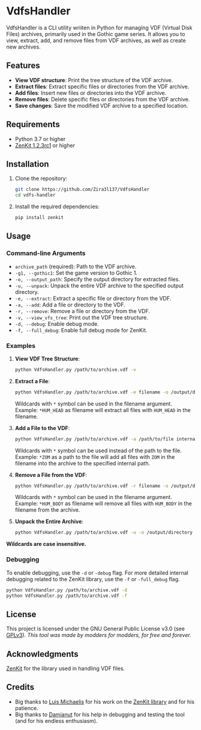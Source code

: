 # VdfsHandler

VdfsHandler is a CLI utility wriiten in Python for managing VDF (Virtual Disk Files) archives, primarily used in the Gothic game series. It allows you to view, extract, add, and remove files from VDF archives, as well as create new archives.

## Features

- **View VDF structure**: Print the tree structure of the VDF archive.
- **Extract files**: Extract specific files or directories from the VDF archive.
- **Add files**: Insert new files or directories into the VDF archive.
- **Remove files**: Delete specific files or directories from the VDF archive.
- **Save changes**: Save the modified VDF archive to a specified location.

## Requirements

- Python 3.7 or higher
- [ZenKit 1.2.3rc1](https://github.com/GothicKit/ZenKit4Py) or higher

## Installation

1. Clone the repository:
    ```sh
    git clone https://github.com/Zira3l137/VdfsHandler
    cd vdfs-handler
    ```

2. Install the required dependencies:
    ```sh
    pip install zenkit
    ```

## Usage

### Command-line Arguments

- `archive_path` (required): Path to the VDF archive.
- `-g1, --gothic1`: Set the game version to Gothic 1.
- `-o, --output_path`: Specify the output directory for extracted files.
- `-u, --unpack`: Unpack the entire VDF archive to the specified output directory.
- `-e, --extract`: Extract a specific file or directory from the VDF.
- `-a, --add`: Add a file or directory to the VDF.
- `-r, --remove`: Remove a file or directory from the VDF.
- `-v, --view_vfs_tree`: Print out the VDF tree structure.
- `-d, --debug`: Enable debug mode.
- `-f, --full_debug`: Enable full debug mode for ZenKit.

### Examples

1. **View VDF Tree Structure**:
    ```sh
    python VdfsHandler.py /path/to/archive.vdf -v
    ```

2. **Extract a File**:
    ```sh
    python VdfsHandler.py /path/to/archive.vdf -e filename -o /output/directory
    ```
      Wildcards with `*` symbol can be used in the filename argument.
    Example: `*HUM_HEAD` as filename will extract all files with `HUM_HEAD` in the filename.

3. **Add a File to the VDF**:
    ```sh
    python VdfsHandler.py /path/to/archive.vdf -a /path/to/file internal/path/in/vdf -o /output/directory/for/vdf/with/changes
    ```
      Wildcards with `*` symbol can be used instead of the path to the file.
    Example: `*ZOM` as a path to the file will add all files with `ZOM` in the filename into the archive to the specified internal path.

4. **Remove a File from the VDF**:
    ```sh
    python VdfsHandler.py /path/to/archive.vdf -r filename -o /output/directory
    ```
      Wildcards with `*` symbol can be used in the filename argument.
    Example: `*HUM_BODY` as filename will remove all files with `HUM_BODY` in the filename from the archive.

5. **Unpack the Entire Archive**:
    ```sh
    python VdfsHandler.py /path/to/archive.vdf -u -o /output/directory
    ```

**Wildcards are case insensitive.**

### Debugging

To enable debugging, use the `-d` or `-debug` flag. For more detailed internal debugging related to the ZenKit library, use the `-f` or `-full_debug` flag.

```sh
python VdfsHandler.py /path/to/archive.vdf -d
python VdfsHandler.py /path/to/archive.vdf -f
```

## License

This project is licensed under the GNU General Public License v3.0 (see [GPLv3](https://www.gnu.org/licenses/gpl-3.0.html)).
*This tool was made by modders for modders, for free and forever.*

## Acknowledgments

[ZenKit](https://github.com/GothicKit/ZenKit4Py) for the library used in handling VDF files.

## Credits

- Big thanks to [Luis Michaelis](https://github.com/lmichaelis) for his work on the [ZenKit library](https://github.com/GothicKit/ZenKit4Py) and for his patience.
- Big thanks to [Damianut](https://github.com/damianut) for his help in debugging and testing the tool (and for his endless enthusiasm).
